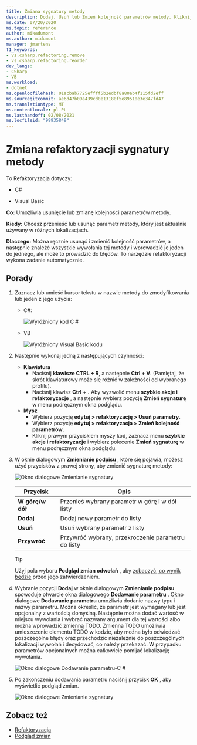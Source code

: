```yaml
---
title: Zmiana sygnatury metody
description: Dodaj, Usuń lub Zmień kolejność parametrów metody. Kliknij prawym przyciskiem myszy metodę, wybierz pozycję szybkie akcje i refaktoryzacje, a następnie wybierz pozycję Zmień sygnaturę.
ms.date: 07/20/2020
ms.topic: reference
author: mikadumont
ms.author: midumont
manager: jmartens
f1_keywords:
- vs.csharp.refactoring.remove
- vs.csharp.refactoring.reorder
dev_langs:
- CSharp
- VB
ms.workload:
- dotnet
ms.openlocfilehash: 01acbab7725effff5b2edbf8a80ab4f115fd2eff
ms.sourcegitcommit: ae6d47b09a439cd0e13180f5e89510e3e347fd47
ms.translationtype: MT
ms.contentlocale: pl-PL
ms.lasthandoff: 02/08/2021
ms.locfileid: "99935849"
---
```

# <a name="change-a-method-signature-refactoring"></a>Zmiana refaktoryzacji sygnatury metody

To Refaktoryzacja dotyczy:

- C#

- Visual Basic

**Co:** Umożliwia usunięcie lub zmianę kolejności parametrów metody.

**Kiedy:** Chcesz przenieść lub usunąć parametr metody, który jest aktualnie używany w różnych lokalizacjach.

**Dlaczego:** Można ręcznie usunąć i zmienić kolejność parametrów, a następnie znaleźć wszystkie wywołania tej metody i wprowadzić je jeden do jednego, ale może to prowadzić do błędów.  To narzędzie refaktoryzacji wykona zadanie automatycznie.

## <a name="how-to"></a>Porady

1. Zaznacz lub umieść kursor tekstu w nazwie metody do zmodyfikowania lub jeden z jego użycia:

   - C#:

       ![Wyróżniony kod C #](media/changesignature-highlight-cs.png)

   - VB

       ![Wyróżniony Visual Basic kodu](media/changesignature-highlight-vb.png)

2. Następnie wykonaj jedną z następujących czynności:

   - **Klawiatura**
      - Naciśnij **klawisze CTRL + R**, a następnie **Ctrl + V**.  (Pamiętaj, że skrót klawiaturowy może się różnić w zależności od wybranego profilu).
      - Naciśnij klawisz **Ctrl** + **.** Aby wyzwolić menu **szybkie akcje i refaktoryzacje** , a następnie wybierz pozycję **Zmień sygnaturę** w menu podręcznym okna podglądu.
   - **Mysz**
      - Wybierz pozycję **edytuj > refaktoryzację > Usuń parametry**.
      - Wybierz pozycję **edytuj > refaktoryzacja > Zmień kolejność parametrów**.
      - Kliknij prawym przyciskiem myszy kod, zaznacz menu **szybkie akcje i refaktoryzacje** i wybierz polecenie **Zmień sygnaturę** w menu podręcznym okna podglądu.

3. W oknie dialogowym **Zmienianie podpisu** , które się pojawia, możesz użyć przycisków z prawej strony, aby zmienić sygnaturę metody:

   ![Okno dialogowe Zmienianie sygnatury](media/change-signature.png)

   | Przycisk | Opis
   | ------ | ---
   | **W górę/w dół** | Przenieś wybrany parametr w górę i w dół listy
   | **Dodaj** | Dodaj nowy parametr do listy
   | **Usuń** | Usuń wybrany parametr z listy
   | **Przywróć** | Przywróć wybrany, przekroczenie parametru do listy

   > [!TIP]
   > Użyj pola wyboru **Podgląd zmian odwołań** , aby [zobaczyć, co wynik będzie](../../ide/preview-changes.md) przed jego zatwierdzeniem.

4. Wybranie pozycji **Dodaj** w oknie dialogowym **Zmienianie podpisu** spowoduje otwarcie okna dialogowego **Dodawanie parametru** . Okno dialogowe **Dodawanie parametru** umożliwia dodanie nazwy typu i nazwy parametru. Można określić, że parametr jest wymagany lub jest opcjonalny z wartością domyślną. Następnie można dodać wartość w miejscu wywołania i wybrać nazwany argument dla tej wartości albo można wprowadzić zmienną TODO. Zmienna TODO umożliwia umieszczenie elementu TODO w kodzie, aby można było odwiedzać poszczególne błędy oraz przechodzić niezależnie do poszczególnych lokalizacji wywołań i decydować, co należy przekazać. W przypadku parametrów opcjonalnych można całkowicie pomijać lokalizację wywołania.

    ![Okno dialogowe Dodawanie parametru-C #](media/add-parameter-dialog.png)

5. Po zakończeniu dodawania parametru naciśnij przycisk **OK** , aby wyświetlić podgląd zmian.

    ![Okno dialogowe Zmienianie sygnatury](media/change-signature.png)

## <a name="see-also"></a>Zobacz też

- [Refaktoryzacja](../refactoring-in-visual-studio.md)
- [Podgląd zmian](../../ide/preview-changes.md)